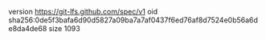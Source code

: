 version https://git-lfs.github.com/spec/v1
oid sha256:0de5f3bafa6d90d5827a09ba7a7af0437f6ed76af8d7524e0b56a6de8da4de68
size 1093
